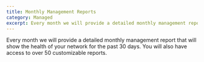 ```yaml
---
title: Monthly Management Reports
category: Managed
excerpt: Every month we will provide a detailed monthly management report 
---
```


Every month we will provide a detailed monthly management report that will show the health of your network for the past 30 days.  You will also have access to over 50 customizable reports.